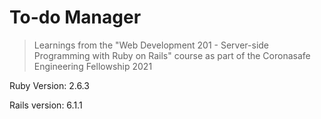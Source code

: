 
# To-do Manager

>Learnings from the "Web Development 201 - Server-side Programming with Ruby on Rails" course as part of the Coronasafe Engineering Fellowship 2021

Ruby Version: 2.6.3

Rails version: 6.1.1
